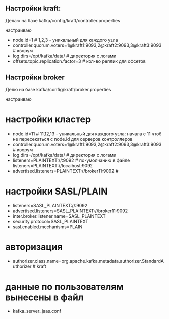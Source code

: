 ## Настройки kraft:

Делаю на базе kafka/config/kraft/controller.properties

настраиваю
* node.id=1                                                                # 1,2,3 - уникальный для каждого узла
* controller.quorum.voters=1@kraft1:9093,2@kraft2:9093,3@kraft3:9093       # кворум
* log.dirs=/opt/kafka/data/                                                # директория с логами
* offsets.topic.replication.factor=3                                       # кол-во реплик для офсетов


## Настройки broker

Делю на базе kafka/config/kraft/broker.properties

настраиваю

# настройки кластер
* node.id=11                                                               # 11,12,13 - уникальный для каждого узла; начала с 11 чтоб не пересекаться с node.id для серверов контроллеров
* controller.quorum.voters=1@kraft1:9093,2@kraft2:9093,3@kraft3:9093       # кворум
* log.dirs=/opt/kafka/data/                                                # директория с логами
* listeners=PLAINTEXT://:9092                                              # по-умолчанию в файле listeners=PLAINTEXT://localhost:9092
* advertised.listeners=PLAINTEXT://broker11:9092                           #

# настройки SASL/PLAIN
* listeners=SASL_PLAINTEXT://:9092
* advertised.listeners=SASL_PLAINTEXT://broker11:9092
* inter.broker.listener.name=SASL_PLAINTEXT
* security.protocol=SASL_PLAINTEXT                                         
* sasl.enabled.mechanisms=PLAIN

# авторизация
* authorizer.class.name=org.apache.kafka.metadata.authorizer.StandardAuthorizer # kraft


# данные по пользователям вынесены в файл
- kafka_server_jaas.conf


